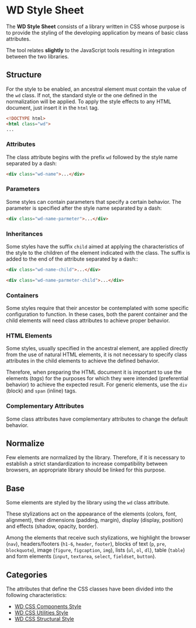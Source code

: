 # WD Style Sheet

The __WD Style Sheet__ consists of a library written in CSS whose purpose is to provide the styling of the developing application by means of basic class attributes.

The tool relates **slightly** to the JavaScript tools resulting in integration between the two libraries.

## Structure

For the style to be enabled, an ancestral element must contain the value of the `wd` class. If not, the standard style or the one defined in the normalization will be applied. To apply the style effects to any HTML document, just insert it in the `html` tag.

```html
<!DOCTYPE html>
<html class="wd">
...
```

### Attributes

The class attribute begins with the prefix `wd` followed by the style name separated by a dash:

```html
<div class="wd-name">...</div>
```

### Parameters

Some styles can contain parameters that specify a certain behavior. The parameter is specified after the style name separated by a dash:

```html
<div class="wd-name-parmeter">...</div>
```

### Inheritances

Some styles have the suffix `child` aimed at applying the characteristics of the style to the children of the element indicated with the class. The suffix is added to the end of the attribute separated by a dash::

```html
<div class="wd-name-child">...</div>

<div class="wd-name-parmeter-child">...</div>

```

### Containers

Some styles require that their ancestor be contemplated with some specific configuration to function. In these cases, both the parent container and the child elements will need class attributes to achieve proper behavior.

### HTML Elements

Some styles, usually specified in the ancestral element, are applied directly from the use of natural HTML elements, it is not necessary to specify class attributes in the child elements to achieve the defined behavior.

Therefore, when preparing the HTML document it is important to use the elements (_tags_) for the purposes for which they were intended (preferential behavior) to achieve the expected result. For generic elements, use the `div` (block) and `span` (inline) tags.

### Complementary Attributes

Some class attributes have complementary attributes to change the default behavior.

## Normalize

Few elements are normalized by the library. Therefore, if it is necessary to establish a strict standardization to increase compatibility between browsers, an appropriate library should be linked for this purpose.

## Base

Some elements are styled by the library using the `wd` class attribute.

These stylizations act on the appearance of the elements (colors, font, alignment), their dimensions (padding, margin), display (display, position) and effects (shadow, opacity, border).

Among the elements that receive such stylizations, we highlight the browser (`nav`), headers/footers (`h1-6`, `header`, `footer`), blocks of text (`p`, `pre`, `blockquote`), image (`figure`, `figcaption`, `img`), lists (`ul`, `ol`, `dl`), table (`table`) and form elements (`input`, `textarea`, `select`, `fieldset`, `button`).

## Categories

The attributes that define the CSS classes have been divided into the following characteristics:

- [WD CSS Components Style](WD-CSS-Components-Style)
- [WD CSS Utilities Style](WD-CSS-Utilities-Style)
- [WD CSS Structural Style](WD-CSS-Structural-Style)
